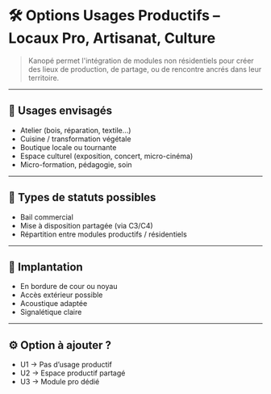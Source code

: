 # 🛠️ Options Usages Productifs – Locaux Pro, Artisanat, Culture

> Kanopé permet l'intégration de modules non résidentiels pour créer des lieux de production, de partage, ou de rencontre ancrés dans leur territoire.

---

## 🔨 Usages envisagés

- Atelier (bois, réparation, textile…)
- Cuisine / transformation végétale
- Boutique locale ou tournante
- Espace culturel (exposition, concert, micro-cinéma)
- Micro-formation, pédagogie, soin

---

## 💼 Types de statuts possibles

- Bail commercial
- Mise à disposition partagée (via C3/C4)
- Répartition entre modules productifs / résidentiels

---

## 🧭 Implantation

- En bordure de cour ou noyau
- Accès extérieur possible
- Acoustique adaptée
- Signalétique claire

---

## ⚙️ Option à ajouter ?

- U1 → Pas d’usage productif
- U2 → Espace productif partagé
- U3 → Module pro dédié
